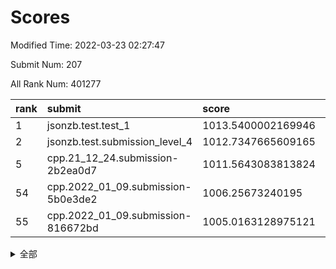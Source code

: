 # Scores

Modified Time: 2022-03-23 02:27:47

Submit Num: 207

All Rank Num: 401277

| rank |               submit               |       score        |       sigma        | pk_num |
| :--- | :--------------------------------- | :----------------- | :----------------- | :----- |
| 1    | jsonzb.test.test_1                 | 1013.5400002169946 | 0.8113651921128028 | 7749   |
| 2    | jsonzb.test.submission_level_4     | 1012.7347665609165 | 0.804456095059763  | 7752   |
| 5    | cpp.21_12_24.submission-2b2ea0d7   | 1011.5643083813824 | 0.7753878456301684 | 7757   |
| 54   | cpp.2022_01_09.submission-5b0e3de2 | 1006.25673240195   | 0.733982079213563  | 7754   |
| 55   | cpp.2022_01_09.submission-816672bd | 1005.0163128975121 | 0.7337618915743811 | 7755   |


<details>
<summary>全部</summary>

| rank |                 submit                 |       score        |       sigma        | pk_num |
| :--- | :------------------------------------- | :----------------- | :----------------- | :----- |
| 1    | jsonzb.test.test_1                     | 1013.5400002169946 | 0.8113651921128028 | 7749   |
| 2    | jsonzb.test.submission_level_4         | 1012.7347665609165 | 0.804456095059763  | 7752   |
| 3    | gobigger.level_3.submission_level_3_40 | 1011.9726245565664 | 0.7964602173701499 | 7754   |
| 4    | gobigger.level_3.submission_level_3_33 | 1011.8686528822406 | 0.78818313260111   | 7752   |
| 5    | cpp.21_12_24.submission-2b2ea0d7       | 1011.5643083813824 | 0.7753878456301684 | 7757   |
| 6    | gobigger.level_3.submission_level_3_30 | 1011.4883755823039 | 0.7714628523255657 | 7756   |
| 7    | gobigger.level_3.submission_level_3_39 | 1011.4755027000803 | 0.7803238136959875 | 7755   |
| 8    | gobigger.level_3.submission_level_3_36 | 1011.3949749652515 | 0.7579102050807373 | 7756   |
| 9    | gobigger.level_3.submission_level_3_43 | 1011.3902449962172 | 0.7833815832756652 | 7756   |
| 10   | gobigger.level_3.submission_level_3_24 | 1011.3218921474999 | 0.7907845739501406 | 7755   |
| 11   | gobigger.level_3.submission_level_3_15 | 1011.2851249718163 | 0.7693589907685211 | 7754   |
| 12   | gobigger.level_3.submission_level_3_44 | 1010.562951574347  | 0.7684443514896361 | 7752   |
| 13   | gobigger.level_3.submission_level_3_3  | 1010.4731354782224 | 0.7757284093435799 | 7755   |
| 14   | gobigger.level_3.submission_level_3_48 | 1010.4633411528775 | 0.7479495801242545 | 7754   |
| 15   | gobigger.level_3.submission_level_3_34 | 1010.4477795057345 | 0.7806987475964087 | 7752   |
| 16   | gobigger.level_3.submission_level_3_27 | 1010.4165312114618 | 0.7445083310065981 | 7757   |
| 17   | gobigger.level_3.submission_level_3_29 | 1010.414068944215  | 0.7408004665041282 | 7753   |
| 18   | gobigger.level_3.submission_level_3_14 | 1010.3521225195846 | 0.7679431113380953 | 7750   |
| 19   | gobigger.level_3.submission_level_3_10 | 1010.3307326952082 | 0.7545702970033468 | 7754   |
| 20   | gobigger.level_3.submission_level_3_47 | 1010.2987149768516 | 0.75876583846227   | 7756   |
| 21   | gobigger.level_3.submission_level_3_26 | 1010.2828675196985 | 0.7649994227301784 | 7754   |
| 22   | gobigger.level_3.submission_level_3_18 | 1010.2796284446143 | 0.7627494633760201 | 7757   |
| 23   | gobigger.level_3.submission_level_3_49 | 1010.2601877414562 | 0.7538367578923268 | 7755   |
| 24   | gobigger.level_3.submission_level_3_6  | 1010.1041396657241 | 0.7747070399862647 | 7752   |
| 25   | gobigger.level_3.submission_level_3_16 | 1010.1018513052827 | 0.7567096348853144 | 7759   |
| 26   | gobigger.level_3.submission_level_3_5  | 1010.0323057590444 | 0.7546226472279938 | 7754   |
| 27   | gobigger.level_3.submission_level_3_25 | 1009.9877980801999 | 0.7520660545850457 | 7755   |
| 28   | gobigger.level_3.submission_level_3_4  | 1009.8441878938385 | 0.7578564305927036 | 7755   |
| 29   | gobigger.level_3.submission_level_3_41 | 1009.7173709839824 | 0.7582997279308157 | 7755   |
| 30   | gobigger.level_3.submission_level_3_0  | 1009.6510988212856 | 0.7364458799835026 | 7755   |
| 31   | gobigger.level_3.submission_level_3_9  | 1009.617978773182  | 0.7765212919241633 | 7757   |
| 32   | gobigger.level_3.submission_level_3_19 | 1009.6164215913263 | 0.7587649575223759 | 7753   |
| 33   | gobigger.level_3.submission_level_3_8  | 1009.6086135017218 | 0.7575586115376919 | 7755   |
| 34   | gobigger.level_3.submission_level_3_20 | 1009.5884942975673 | 0.7496895290642325 | 7752   |
| 35   | gobigger.level_3.submission_level_3_46 | 1009.5482633385891 | 0.7466569360072822 | 7752   |
| 36   | gobigger.level_3.submission_level_3_1  | 1009.5420571460367 | 0.7498424692281844 | 7751   |
| 37   | gobigger.level_3.submission_level_3_22 | 1009.5292893663999 | 0.7499526094326717 | 7752   |
| 38   | gobigger.level_3.submission_level_3_11 | 1009.5265218378086 | 0.7586443741567916 | 7751   |
| 39   | gobigger.level_3.submission_level_3_37 | 1009.5200752480473 | 0.7407395985567501 | 7757   |
| 40   | gobigger.level_3.submission_level_3_13 | 1009.4174715199399 | 0.7426098179522971 | 7751   |
| 41   | gobigger.level_3.submission_level_3_32 | 1009.3458351498846 | 0.7768141226484802 | 7755   |
| 42   | gobigger.level_3.submission_level_3_31 | 1009.2044894778004 | 0.7503400706105142 | 7760   |
| 43   | gobigger.level_3.submission_level_3_35 | 1009.1790836274795 | 0.7280828712796811 | 7756   |
| 44   | gobigger.level_3.submission_level_3_28 | 1009.1458913825086 | 0.7500678398284535 | 7756   |
| 45   | gobigger.level_3.submission_level_3_2  | 1009.0578381933695 | 0.7744523518191707 | 7752   |
| 46   | gobigger.level_3.submission_level_3_23 | 1009.0251068216938 | 0.7496880639521858 | 7759   |
| 47   | gobigger.level_3.submission_level_3_42 | 1009.0245681458917 | 0.7692442209655912 | 7753   |
| 48   | gobigger.level_3.submission_level_3_17 | 1008.9519499762148 | 0.7445323709064785 | 7752   |
| 49   | gobigger.level_3.submission_level_3_7  | 1008.9110142449211 | 0.7541312713972589 | 7761   |
| 50   | gobigger.level_3.submission_level_3_12 | 1008.8853781199708 | 0.754899522523292  | 7757   |
| 51   | gobigger.level_3.submission_level_3_45 | 1008.7423807071494 | 0.7377273888212487 | 7759   |
| 52   | gobigger.level_3.submission_level_3_21 | 1008.5656585752768 | 0.7493810099526076 | 7752   |
| 53   | gobigger.level_3.submission_level_3_38 | 1008.5208969360326 | 0.7583355469344143 | 7749   |
| 54   | cpp.2022_01_09.submission-5b0e3de2     | 1006.25673240195   | 0.733982079213563  | 7754   |
| 55   | cpp.2022_01_09.submission-816672bd     | 1005.0163128975121 | 0.7337618915743811 | 7755   |
| 56   | gobigger.level_1.submission_level_1_8  | 1004.8426138856616 | 0.7181541307655751 | 7753   |
| 57   | gobigger.level_1.submission_level_1_42 | 1004.7576315675071 | 0.7144192319133246 | 7754   |
| 58   | gobigger.level_1.submission_level_1_12 | 1004.75123542272   | 0.7295514177192891 | 7758   |
| 59   | gobigger.level_1.submission_level_1_27 | 1004.4106726478924 | 0.7228553061992727 | 7758   |
| 60   | gobigger.level_1.submission_level_1_33 | 1004.1551087055293 | 0.7135574267829566 | 7757   |
| 61   | gobigger.level_1.submission_level_1_13 | 1004.0929117536703 | 0.7119328957997512 | 7754   |
| 62   | gobigger.level_1.submission_level_1_15 | 1004.0887152308431 | 0.7277702045590728 | 7759   |
| 63   | gobigger.level_1.submission_level_1_5  | 1004.0757670719807 | 0.7231034380048431 | 7758   |
| 64   | gobigger.level_1.submission_level_1_26 | 1004.0635020701441 | 0.7189001137822653 | 7753   |
| 65   | gobigger.level_1.submission_level_1_22 | 1003.9935191514869 | 0.720339037785885  | 7752   |
| 66   | gobigger.level_1.submission_level_1_7  | 1003.9867247936891 | 0.7166541450547204 | 7749   |
| 67   | gobigger.level_1.submission_level_1_44 | 1003.9792197569275 | 0.7244697044321147 | 7757   |
| 68   | gobigger.level_1.submission_level_1_23 | 1003.9100375468979 | 0.7190309678151757 | 7754   |
| 69   | gobigger.level_1.submission_level_1_32 | 1003.8914404546408 | 0.7142219055237775 | 7755   |
| 70   | gobigger.level_1.submission_level_1_29 | 1003.8118035792296 | 0.7159809825122543 | 7757   |
| 71   | gobigger.level_1.submission_level_1_3  | 1003.7666411808646 | 0.7230113194091863 | 7753   |
| 72   | gobigger.level_1.submission_level_1_30 | 1003.6939492382533 | 0.7298109522601782 | 7748   |
| 73   | gobigger.level_1.submission_level_1_36 | 1003.6616408962681 | 0.7134784151452688 | 7754   |
| 74   | gobigger.level_1.submission_level_1_41 | 1003.5843734210088 | 0.705174484667645  | 7750   |
| 75   | gobigger.level_1.submission_level_1_46 | 1003.5276806126909 | 0.7181962473277733 | 7749   |
| 76   | gobigger.level_1.submission_level_1_28 | 1003.4722337437263 | 0.7118774984825121 | 7748   |
| 77   | gobigger.level_1.submission_level_1_35 | 1003.4497865871147 | 0.7274111578880963 | 7753   |
| 78   | gobigger.level_1.submission_level_1_2  | 1003.4342959300664 | 0.7097925935573912 | 7753   |
| 79   | gobigger.level_1.submission_level_1_1  | 1003.3852335177444 | 0.7185364186403631 | 7752   |
| 80   | gobigger.level_1.submission_level_1_19 | 1003.3808349855763 | 0.7096396753009635 | 7754   |
| 81   | gobigger.level_1.submission_level_1_20 | 1003.3732712612448 | 0.7257779318798487 | 7751   |
| 82   | gobigger.level_1.submission_level_1_17 | 1003.3542313969779 | 0.7153436011503355 | 7754   |
| 83   | gobigger.level_1.submission_level_1_34 | 1003.3516726744491 | 0.7149631215430501 | 7754   |
| 84   | gobigger.level_1.submission_level_1_40 | 1003.3087350231267 | 0.7166218396064641 | 7752   |
| 85   | gobigger.level_1.submission_level_1_16 | 1003.2653370915637 | 0.7218442910405721 | 7753   |
| 86   | gobigger.level_1.submission_level_1_25 | 1003.2075024088117 | 0.7223627711561769 | 7757   |
| 87   | gobigger.level_1.submission_level_1_6  | 1003.0104830741753 | 0.7025998585386992 | 7757   |
| 88   | gobigger.level_1.submission_level_1_21 | 1003.0000126411259 | 0.7246928095626938 | 7751   |
| 89   | gobigger.level_1.submission_level_1_38 | 1002.9591607309094 | 0.7251483442567749 | 7756   |
| 90   | gobigger.level_1.submission_level_1_9  | 1002.9451537585633 | 0.6987427792609947 | 7760   |
| 91   | gobigger.level_1.submission_level_1_39 | 1002.7752360544658 | 0.71162700300785   | 7760   |
| 92   | gobigger.level_1.submission_level_1_14 | 1002.759138133598  | 0.7140052211837885 | 7756   |
| 93   | gobigger.level_1.submission_level_1_47 | 1002.7424999881478 | 0.7216650341300488 | 7760   |
| 94   | gobigger.level_1.submission_level_1_37 | 1002.7194315056113 | 0.7195849545899949 | 7757   |
| 95   | gobigger.level_1.submission_level_1_43 | 1002.6902248844532 | 0.714085335869292  | 7752   |
| 96   | gobigger.level_1.submission_level_1_48 | 1002.6306618937901 | 0.7064067033196214 | 7756   |
| 97   | gobigger.level_1.submission_level_1_49 | 1002.5554224088395 | 0.7157342249341737 | 7759   |
| 98   | gobigger.level_1.submission_level_1_24 | 1002.5490433069019 | 0.7159399339257447 | 7753   |
| 99   | gobigger.level_1.submission_level_1_18 | 1002.451625438595  | 0.7132282371377003 | 7754   |
| 100  | gobigger.level_1.submission_level_1_4  | 1002.3503996153353 | 0.7228695718790851 | 7755   |
| 101  | gobigger.level_1.submission_level_1_0  | 1002.3005150917257 | 0.7042806695824787 | 7750   |
| 102  | gobigger.level_1.submission_level_1_31 | 1002.2822938293252 | 0.7148039104885497 | 7756   |
| 103  | gobigger.level_1.submission_level_1_45 | 1002.1899554983405 | 0.7095141416302367 | 7753   |
| 104  | gobigger.level_1.submission_level_1_11 | 1002.1601595714767 | 0.7163782234175963 | 7754   |
| 105  | gobigger.level_1.submission_level_1_10 | 1001.713612325133  | 0.7091415517498307 | 7748   |
| 106  | gobigger.random.submission_random_2    | 997.3456815736427  | 0.7044682120726774 | 7753   |
| 107  | gobigger.random.submission_random_47   | 997.1729596591222  | 0.7105501105275385 | 7754   |
| 108  | gobigger.random.submission_random_10   | 997.1282831056925  | 0.7314494901679497 | 7754   |
| 109  | gobigger.random.submission_random_45   | 997.0536899117382  | 0.7174941662183225 | 7753   |
| 110  | gobigger.random.submission_random_28   | 996.9977813856889  | 0.717776728908283  | 7756   |
| 111  | gobigger.random.submission_random_32   | 996.8689842729617  | 0.711978178396587  | 7755   |
| 112  | gobigger.random.submission_random_44   | 996.8344960778984  | 0.7005514224764051 | 7753   |
| 113  | gobigger.random.submission_random_15   | 996.7412735987688  | 0.7205756270887613 | 7755   |
| 114  | gobigger.random.submission_random_8    | 996.7405109807311  | 0.7116429189788165 | 7750   |
| 115  | gobigger.random.submission_random_19   | 996.6520784336348  | 0.7157204615286911 | 7759   |
| 116  | gobigger.random.submission_random_1    | 996.6409140741503  | 0.7031948686809579 | 7753   |
| 117  | gobigger.random.submission_random_20   | 996.6379784856499  | 0.7120090684562237 | 7752   |
| 118  | gobigger.random.submission_random_43   | 996.6345425125388  | 0.7129528327977368 | 7744   |
| 119  | gobigger.random.submission_random_3    | 996.6253761277469  | 0.7121734310302325 | 7752   |
| 120  | gobigger.random.submission_random_41   | 996.6024454631739  | 0.7116312722390746 | 7750   |
| 121  | gobigger.random.submission_random_31   | 996.448705947646   | 0.7050148638047734 | 7757   |
| 122  | gobigger.random.submission_random_16   | 996.4206061879752  | 0.712721091804191  | 7754   |
| 123  | gobigger.random.submission_random_40   | 996.3635580285711  | 0.716256132733891  | 7755   |
| 124  | gobigger.random.submission_random_6    | 996.3618487210705  | 0.7092824347551706 | 7757   |
| 125  | gobigger.random.submission_random_49   | 996.251797366346   | 0.702397051192534  | 7754   |
| 126  | gobigger.random.submission_random_42   | 996.2206807992645  | 0.7134977357645713 | 7757   |
| 127  | gobigger.random.submission_random_25   | 996.2017640966915  | 0.7085659998795849 | 7747   |
| 128  | gobigger.random.submission_random_48   | 996.1463518595531  | 0.7352355928187595 | 7753   |
| 129  | gobigger.random.submission_random_22   | 996.0845817673637  | 0.7137158909635765 | 7752   |
| 130  | gobigger.random.submission_random_9    | 996.0608686734762  | 0.708650150945194  | 7752   |
| 131  | gobigger.random.submission_random_4    | 996.0432382544486  | 0.7187014014818907 | 7755   |
| 132  | gobigger.random.submission_random_21   | 995.973663386644   | 0.7175740566306126 | 7755   |
| 133  | gobigger.random.submission_random_26   | 995.8753942109465  | 0.7139848411468509 | 7757   |
| 134  | gobigger.random.submission_random_0    | 995.8714611678595  | 0.7041488984885341 | 7753   |
| 135  | gobigger.random.submission_random_7    | 995.8711614426758  | 0.7122655599124559 | 7753   |
| 136  | gobigger.random.submission_random_29   | 995.8675021706118  | 0.7086165046229088 | 7754   |
| 137  | gobigger.random.submission_random_27   | 995.8021043324148  | 0.711873043817262  | 7757   |
| 138  | gobigger.random.submission_random_14   | 995.7854667122679  | 0.7201061798594196 | 7750   |
| 139  | gobigger.random.submission_random_39   | 995.7760993173762  | 0.7144461096370369 | 7753   |
| 140  | gobigger.random.submission_random_36   | 995.7189127385642  | 0.7143967348607586 | 7758   |
| 141  | gobigger.random.submission_random_35   | 995.6984107007013  | 0.7126507449636748 | 7755   |
| 142  | gobigger.random.submission_random_18   | 995.6807496355316  | 0.7177979821163697 | 7753   |
| 143  | gobigger.random.submission_random_38   | 995.6494938446942  | 0.7124727133454505 | 7753   |
| 144  | gobigger.random.submission_random_33   | 995.5704275433396  | 0.7047068008074775 | 7753   |
| 145  | gobigger.random.submission_random_46   | 995.5180857629363  | 0.7183074989941601 | 7755   |
| 146  | gobigger.random.submission_random_5    | 995.4119215724998  | 0.7238794515953655 | 7756   |
| 147  | gobigger.random.submission_random_24   | 995.3940571234406  | 0.7285604306987018 | 7755   |
| 148  | gobigger.random.submission_random_12   | 995.3773228579611  | 0.7223006680450679 | 7754   |
| 149  | gobigger.random.submission_random_17   | 995.3480834875277  | 0.7093377792312119 | 7759   |
| 150  | gobigger.random.submission_random_13   | 995.3474307259676  | 0.7206206115873347 | 7755   |
| 151  | gobigger.random.submission_random_30   | 995.3466928190744  | 0.7245316954930199 | 7759   |
| 152  | gobigger.random.submission_random_34   | 995.2398254670222  | 0.7277006952926874 | 7754   |
| 153  | gobigger.random.submission_random_11   | 995.1534283254535  | 0.7111146261892005 | 7754   |
| 154  | gobigger.random.submission_random_23   | 994.4856228505453  | 0.7132938146722073 | 7757   |
| 155  | gobigger.random.submission_random_37   | 994.2926589809839  | 0.7228943853909614 | 7752   |
| 156  | gobigger.level_2.submission_level_2_37 | 993.8071727453291  | 0.7281620658289947 | 7756   |
| 157  | gobigger.level_2.submission_level_2_41 | 993.6497721535064  | 0.719631707691776  | 7750   |
| 158  | gobigger.level_2.submission_level_2_3  | 993.4141880279853  | 0.7330086398573883 | 7757   |
| 159  | gobigger.level_2.submission_level_2_7  | 993.3936079527085  | 0.7310152426967491 | 7752   |
| 160  | gobigger.level_2.submission_level_2_33 | 993.2508895197208  | 0.7406278302973526 | 7753   |
| 161  | gobigger.level_2.submission_level_2_16 | 993.1764264560767  | 0.7349924955864447 | 7754   |
| 162  | gobigger.level_2.submission_level_2_15 | 993.1736193096174  | 0.7323690354615316 | 7758   |
| 163  | gobigger.level_2.submission_level_2_19 | 993.0749444906589  | 0.7276955228457958 | 7753   |
| 164  | gobigger.level_2.submission_level_2_2  | 993.069776896313   | 0.7431873906355166 | 7748   |
| 165  | gobigger.level_2.submission_level_2_44 | 993.0681468080782  | 0.7323176640892196 | 7755   |
| 166  | gobigger.level_2.submission_level_2_36 | 992.5127799855131  | 0.7559154234643016 | 7753   |
| 167  | gobigger.level_2.submission_level_2_14 | 992.5023741027511  | 0.7574716558027771 | 7753   |
| 168  | gobigger.level_2.submission_level_2_12 | 992.4870649786379  | 0.7491029126272978 | 7758   |
| 169  | gobigger.level_2.submission_level_2_49 | 992.480960452806   | 0.7385142142156048 | 7752   |
| 170  | gobigger.level_2.submission_level_2_13 | 992.479594179967   | 0.7390947995418352 | 7757   |
| 171  | gobigger.level_2.submission_level_2_23 | 992.4784186121605  | 0.7536476273213825 | 7748   |
| 172  | gobigger.level_2.submission_level_2_21 | 992.4434144253078  | 0.7244808188727588 | 7757   |
| 173  | gobigger.level_2.submission_level_2_26 | 992.4194772980643  | 0.7423538471906587 | 7758   |
| 174  | gobigger.level_2.submission_level_2_39 | 992.3586365262195  | 0.7539891089115324 | 7753   |
| 175  | gobigger.level_2.submission_level_2_24 | 992.2236375745697  | 0.738755816560589  | 7753   |
| 176  | gobigger.level_2.submission_level_2_4  | 992.2053440359191  | 0.7367627689806335 | 7750   |
| 177  | gobigger.level_2.submission_level_2_32 | 992.1860825051468  | 0.7494026537226252 | 7756   |
| 178  | gobigger.level_2.submission_level_2_17 | 992.118913931894   | 0.7516280960788173 | 7759   |
| 179  | gobigger.level_2.submission_level_2_48 | 992.0623744162821  | 0.7277817913101893 | 7759   |
| 180  | gobigger.level_2.submission_level_2_10 | 992.046323779138   | 0.749504810513035  | 7752   |
| 181  | gobigger.level_2.submission_level_2_47 | 991.9955321079536  | 0.7244560804443803 | 7756   |
| 182  | gobigger.level_2.submission_level_2_35 | 991.8571462772195  | 0.7429788938658487 | 7756   |
| 183  | gobigger.level_2.submission_level_2_30 | 991.6885796958011  | 0.7452530909372281 | 7754   |
| 184  | gobigger.level_2.submission_level_2_38 | 991.6678126287816  | 0.7438499847871093 | 7761   |
| 185  | gobigger.level_2.submission_level_2_34 | 991.6559846810886  | 0.7396710839179784 | 7750   |
| 186  | gobigger.level_2.submission_level_2_29 | 991.6164018583802  | 0.7496245226518963 | 7757   |
| 187  | gobigger.level_2.submission_level_2_18 | 991.6068130501665  | 0.75223654202971   | 7753   |
| 188  | gobigger.level_2.submission_level_2_25 | 991.5761929272591  | 0.7528923273079843 | 7752   |
| 189  | gobigger.level_2.submission_level_2_45 | 991.55416149032    | 0.754742048658943  | 7752   |
| 190  | gobigger.level_2.submission_level_2_20 | 991.4966986346496  | 0.7578045546674431 | 7753   |
| 191  | gobigger.level_2.submission_level_2_46 | 991.4440871888105  | 0.7582081393518092 | 7753   |
| 192  | gobigger.level_2.submission_level_2_5  | 991.4245396924101  | 0.749648906189717  | 7760   |
| 193  | gobigger.level_2.submission_level_2_42 | 991.3944582840193  | 0.7634380398182892 | 7754   |
| 194  | gobigger.level_2.submission_level_2_0  | 991.3662976843004  | 0.7440810574361629 | 7752   |
| 195  | gobigger.level_2.submission_level_2_43 | 991.340427738196   | 0.7444808368793473 | 7751   |
| 196  | gobigger.level_2.submission_level_2_11 | 991.1908855890283  | 0.7588298883097417 | 7749   |
| 197  | gobigger.level_2.submission_level_2_31 | 991.1884217226337  | 0.7485692211443539 | 7756   |
| 198  | gobigger.level_2.submission_level_2_40 | 991.1735433452264  | 0.7527925369020019 | 7758   |
| 199  | gobigger.level_2.submission_level_2_22 | 991.091213222087   | 0.776433949233837  | 7755   |
| 200  | gobigger.level_2.submission_level_2_8  | 990.982340485185   | 0.7783531890833807 | 7758   |
| 201  | gobigger.level_2.submission_level_2_6  | 990.8506452616974  | 0.7624401234452177 | 7749   |
| 202  | gobigger.level_2.submission_level_2_1  | 990.568681662359   | 0.7460468705908896 | 7752   |
| 203  | gobigger.level_2.submission_level_2_9  | 990.3808821101941  | 0.7473354279458019 | 7753   |
| 204  | gobigger.level_2.submission_level_2_27 | 990.2099767565124  | 0.7749045219510393 | 7750   |
| 205  | gobigger.level_2.submission_level_2_28 | 989.7231377968205  | 0.7879628642937706 | 7752   |
| 206  | gobigger.none.submission_none_0        | 979.2914555006544  | 1.2240195303410175 | 7754   |
| 207  | gobigger.none.submission_none_1        | 976.1560635768686  | 1.4970899521637497 | 7756   |

</details>